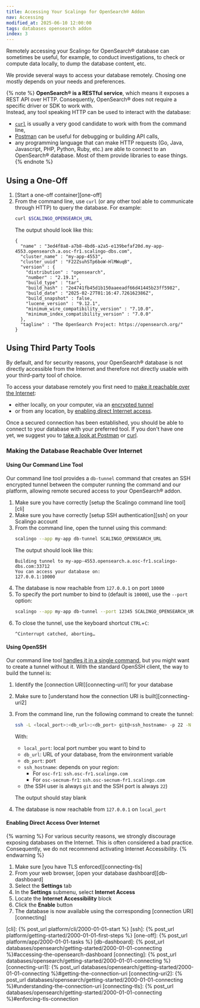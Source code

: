 ```yaml
---
title: Accessing Your Scalingo for OpenSearch® Addon
nav: Accessing
modified_at: 2025-06-10 12:00:00
tags: databases opensearch addon
index: 3
---
```



Remotely accessing your Scalingo for OpenSearch® database can sometimes be
useful, for example, to conduct investigations, to check or compute data
locally, to dump the database content, etc.

We provide several ways to access your database remotely. Chosing one mostly
depends on your needs and preferences.

{% note %}
**OpenSearch® is a RESTful service**, which means it exposes a REST API over
HTTP. Consequently, OpenSearch® does not require a specific driver or SDK to
work with.\
Instead, any tool speaking HTTP can be used to interact with the database:
- [`curl`](https://curl.se/) is usually a very good candidate to work with from
  the command line,
- [Postman](https://www.postman.com/) can be useful for debugging or building
  API calls,
- any programming language that can make HTTP requests (Go, Java, Javascript,
  PHP, Python, Ruby, etc.) are able to connect to an OpenSearch® database. Most
  of them provide libraries to ease things.
{% endnote %}


## Using a One-Off

1. [Start a one-off container][one-off]
2. From the command line, use `curl` (or any other tool able to communicate
   through HTTP) to query the database. For example:
   ```bash
   curl $SCALINGO_OPENSEARCH_URL
   ```
   The output should look like this:
   ```text
   {
     "name" : "3ed4f8a8-a7b8-4bd6-a2a5-e139befaf20d.my-app-4553.opensearch.a.osc-fr1.scalingo-dbs.com",
     "cluster_name" : "my-app-4553",
     "cluster_uuid" : "F22ZsuhSTp6boW-HlMWuqB",
     "version" : {
       "distribution" : "opensearch",
       "number" : "2.19.1",
       "build_type" : "tar",
       "build_hash" : "2e4741fb45d1b150aaeeadf66d41445b23ff5982",
       "build_date" : "2025-02-27T01:16:47.726162386Z",
       "build_snapshot" : false,
       "lucene_version" : "9.12.1",
       "minimum_wire_compatibility_version" : "7.10.0",
       "minimum_index_compatibility_version" : "7.0.0"
     },
     "tagline" : "The OpenSearch Project: https://opensearch.org/"
   }
   ```


## Using Third Party Tools

By default, and for security reasons, your OpenSearch® database is not directly
accessible from the Internet and therefore not directly usable with your
third-party tool of choice.

To access your database remotely you first need to [make it reachable over the
Internet](#making-the-database-reachable-over-internet):
- either locally, on your computer, via an [encrypted tunnel](#using-our-command-line-tool)
- or from any location, by [enabling direct Internet access](#enabling-direct-access-over-internet).

Once a secured connection has been established, you should be able to connect
to your database with your preferred tool. If you don't have one yet, we
suggest you to [take a look at Postman][postman] or [curl][curl].

###  Making the Database Reachable Over Internet

#### Using Our Command Line Tool

Our command line tool provides a `db-tunnel` command that creates an SSH
encrypted tunnel between the computer running the command and our platform,
allowing remote secured access to your OpenSearch® addon.

1. Make sure you have correctly [setup the Scalingo command line tool][cli]
2. Make sure you have correctly [setup SSH authentication][ssh] on your
   Scalingo account
3. From the command line, open the tunnel using this command:
   ```bash
   scalingo --app my-app db-tunnel SCALINGO_OPENSEARCH_URL
   ```
   The output should look like this:
   ```text
   Building tunnel to my-app-4553.opensearch.a.osc-fr1.scalingo-dbs.com:33712
   You can access your database on:
   127.0.0.1:10000
   ```
4. The database is now reachable from `127.0.0.1` on port `10000`
5. To specify the port number to bind to (default is `10000`), use the `--port`
   option:
   ```bash
   scalingo --app my-app db-tunnel --port 12345 SCALINGO_OPENSEARCH_URL
   ```
6. To close the tunnel, use the keyboard shortcut `CTRL`+`C`:
   ```text
   ^Cinterrupt catched, aborting…
   ```

#### Using OpenSSH

Our command line tool [handles it in a single command](#using-our-command-line-tool),
but you might want to create a tunnel without it. With the standard OpenSSH
client, the way to build the tunnel is:

1. Identify the [connection URI][connecting-uri1] for your database
2. Make sure to [understand how the connection URI is built][connecting-uri2]
3. From the command line, run the following command to create the tunnel:
   ```bash
   ssh -L <local_port>:<db_url>:<db_port> git@<ssh_hostname> -p 22 -N
   ```
   With:
   - `local_port`: local port number you want to bind to
   - `db_url`: URL of your database, from the environment variable
   - `db_port`: port
   - `ssh_hostname`: depends on your region:
     - For `osc-fr1`: `ssh.osc-fr1.scalingo.com`
     - For `osc-secnum-fr1`: `ssh.osc-secnum-fr1.scalingo.com`
   - (the SSH user is always `git` and the SSH port is always `22`)

   The output should stay blank
4. The database is now reachable from `127.0.0.1` on `local_port`

#### Enabling Direct Access Over Internet

{% warning %}
For various security reasons, we strongly discourage exposing databases on the
Internet. This is often considered a bad practice. Consequently, we do not
recommend activating Internet Accessibility.
{% endwarning %}

1. Make sure [you have TLS enforced][connecting-tls]
2. From your web browser, [open your database dashboard][db-dashboard]
3. Select the **Settings** tab
4. In the **Settings** submenu, select **Internet Access**
5. Locate the **Internet Accessibility** block
6. Click the **Enable** button
7. The database is now available using the corresponding [connection URI][connecting]


[postman]: https://www.postman.com/
[curl]: https://curl.se/

[cli]: {% post_url platform/cli/2000-01-01-start %}
[ssh]: {% post_url platform/getting-started/2000-01-01-first-steps %}
[one-off]: {% post_url platform/app/2000-01-01-tasks %}
[db-dashboard]: {% post_url databases/opensearch/getting-started/2000-01-01-connecting %}#accessing-the-opensearch-dashboard
[connecting]:      {% post_url databases/opensearch/getting-started/2000-01-01-connecting %}
[connecting-uri1]: {% post_url databases/opensearch/getting-started/2000-01-01-connecting %}#getting-the-connection-uri
[connecting-uri2]: {% post_url databases/opensearch/getting-started/2000-01-01-connecting %}#understanding-the-connection-uri
[connecting-tls]:  {% post_url databases/opensearch/getting-started/2000-01-01-connecting %}#enforcing-tls-connection
